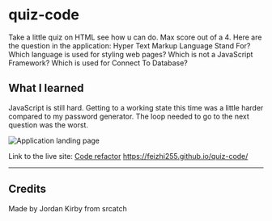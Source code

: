 # quiz-code

Take a little quiz on HTML see how u can do. Max score out of a 4. Here are the question in the application: Hyper Text Markup Language Stand For? Which language is used for styling web pages? Which is not a JavaScript Framework? Which is used for Connect To Database?

## What I learned
JavaScript is still hard. Getting to a working state this time was a little harder compared to my password generator. The loop needed to go to the next question was the worst.

![Application landing page](https://feizhi255.github.io/quiz-code/images/pic_code_quiz.png)

Link to the live site: [Code refactor](https://feizhi255.github.io/quiz-code/)
https://feizhi255.github.io/quiz-code/

-----
## Credits

Made by Jordan Kirby from srcatch